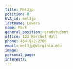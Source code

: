 ```yaml
---
title: Mel3jp
position: 0
UVA_id: mel3jp
lastname: Lewers
name: Mark
general_position: gradstudent
office: 123 Kerchof Hall
phone: 434-982-2786
email: mel3jp@virginia.edu
image: 
personal_page: 
interests: 
---
```


